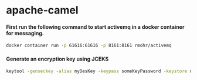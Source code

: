 # apache-camel

#### First run the following command to start activemq in a docker container for messaging.
```sh 
docker container run -p 61616:61616 -p 8161:8161 rmohr/activemq
```

#### Generate an encryption key using JCEKS 
```sh 
keytool -genseckey -alias myDesKey -keypass someKeyPassword -keystore myDesKey.jceks -storepass someKeystorePassword -v -storetype JCEKS -keyalg DES
```
